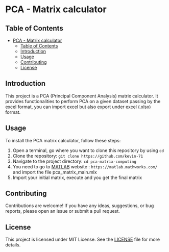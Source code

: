 # PCA - Matrix calculator

## Table of Contents
- [PCA - Matrix calculator](#pca---matrix-calculator)
  - [Table of Contents](#table-of-contents)
  - [Introduction](#introduction)
  - [Usage](#usage)
  - [Contributing](#contributing)
  - [License](#license)

## Introduction
This project is a PCA (Principal Component Analysis) matrix calculator. It provides functionalities to perform PCA on a given dataset passing by the excel format, you can import excel but also export under excel (.xlsx) format.

## Usage
To install the PCA matrix calculator, follow these steps:
1. Open a terminal, go where you want to clone this repository by using `cd`
2. Clone the repository: `git clone https://github.com/kevin-71`
3. Navigate to the project directory: `cd pca-matrix-computing`
4. You need to go to [MATLAB](https://matlab.mathworks.com/) website : `https://matlab.mathworks.com/` and import the file pca_matrix_main.mlx
5. Import your initial matrix, execute and you get the final matrix

## Contributing
Contributions are welcome! If you have any ideas, suggestions, or bug reports, please open an issue or submit a pull request.

## License
This project is licensed under MIT License. See the [LICENSE](LICENSE) file for more details.
